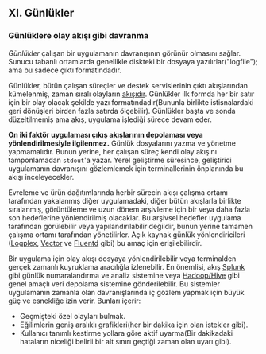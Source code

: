 ## XI. Günlükler
### Günlüklere olay akışı gibi davranma

*Günlükler* çalışan bir uygulamanın davranışının görünür olmasını sağlar. Sunucu tabanlı ortamlarda genellikle diskteki bir dosyaya yazılırlar("logfile"); ama bu sadece çıktı formatındadır.

Günlükler, bütün çalışan süreçler ve destek servislerinin çıktı akışlarından kümelenmiş, zaman sıralı olayların [akışıdır](https://adam.herokuapp.com/past/2011/4/1/logs_are_streams_not_files/). Günlükler ilk formda her bir satır için bir olay olacak şekilde yazı formatındadır(Bununla birlikte istisnalardaki geri dönüşleri birden fazla satırda ölçebilir). Günlükler başta ve sonda düzeltilmemiş ama akış, uygulama işlediği sürece devam eder.

**On iki faktör uygulaması çıkış akışlarının depolaması veya yönlendirilmesiyle ilgilenmez.** Günlük dosyalarını yazma ve yönetme yapmamalıdır. Bunun yerine, her çalışan süreç kendi olay akışını tamponlamadan `stdout`'a yazar. Yerel geliştirme süresince, geliştirici uygulamanın davranışını gözlemlemek için terminallerinin önplanında bu akışı inceleyecekler.

Evreleme ve ürün dağıtımlarında herbir sürecin akışı çalışma ortamı tarafından yakalanmış diğer uygulamadaki, diğer bütün akışlarla birlikte sıralanmış, görüntüleme ve uzun dönem arşivleme için bir veya daha fazla son hedeflerine yönlendirilmiş olacaklar. Bu arşivsel hedefler uygulama tarafından görülebilir veya yapılandırılabilir değildir, bunun yerine tamamen çalışma ortamı tarafından yönetilirler. Açık kaynak günlük yönlendiricileri ([Logplex](https://github.com/heroku/logplex), [Vector](https://vector.dev) ve [Fluentd](https://github.com/fluent/fluentd) gibi) bu amaç için erişilebilirdir.

Bir uygulama için olay akışı dosyaya yönlendirilebilir veya terminalden gerçek zamanlı kuyruklama aracılığla izlenebilir. En önemlisi, akış  [Splunk](http://www.splunk.com/) gibi günlük numaralandırma ve analiz sistemine veya [Hadoop/Hive](http://hive.apache.org/) gibi genel amaçlı veri depolama sistemine gönderilebilir. Bu sistemler uygulamanın zamanla olan davranışlarında iç gözlem yapmak için büyük güç ve esnekliğe izin verir. Bunları içerir:

* Geçmişteki özel olayları bulmak.
* Eğilimlerin geniş aralıklı grafikleri(her bir dakika için olan istekler gibi).
* Kullanıcı tanımlı kestirme yollara göre aktif uyarma(Bir dakikadaki hataların niceliği belirli bir alt sınırı geçtiği zaman olan uyarı gibi).
